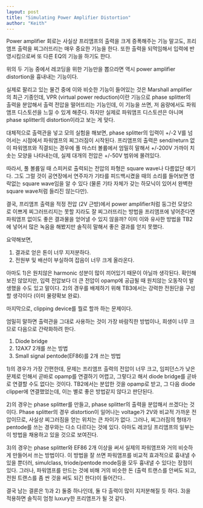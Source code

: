 ```yaml
---
layout: post
title: "Simulating Power Amplifier Distortion"
author: "Keith"
---
```


Power amplifier 회로는 사실상 프리앰프의 출력을 크게 증폭해주는 기능 말고도, 프리앰프 출력을 찌그러뜨리는 매우 중요한 기능을 한다. 또한 출력을 되먹임해서 입력에 반영시킴으로써 또 다른 EQ의 기능을 하기도 한다.

위의 두 기능 중에서 레코딩을 위한 기능만을 뽑으라면 역시 power amplifier distortion을 흉내내는 기능이다.

실제로 팔리고 있는 물건 중에 이와 비슷한 기능이 들어있는 것은 Marshall amplifier의 최근 기종인데, VPR (virtual power reduction)이란 기능으로 phase splitter의 출력을 분압해서 출력 전압을 떨어뜨리는 기능인데, 이 기능을 쓰면, 저 음량에서도 파워앰프 디스토션을 느낄 수 있게 해준다. 하지만 실제로 파워앰프 디스토션은 아니며 phase splitter의 distortion이라고 보는 게 맞다.

대체적으로 출력관을 넣고 모의 실험을 해보면, phase splitter의 입력이 +/-2 V를 넘어서는 시점에서 파워앰프의 찌그러짐이 시작된다. 프리앰프의 출력은 send/return 없이 파워앰프와 직결되는 경우에 풀 마스터 볼륨에서 엄밀히 말해서 +/-200V 가까이 치솟는 모양을 나타내는데, 실제 대개의 전압은 +/-50V 범위에 몰려있다. 

따라서, 풀 볼륨일 때 스피커로 출력되는 전압의 파형은 square wave나 다름없단 얘기다. 그도 그럴 것이 공연장에서 연주자가 기타를 피드백시켰을 때의 소리를 들어보면 영락없는 square wave임을 알 수 있다 (물론 기타 자체가 갖는 하모닉이 있어서 완벽한 square wave처럼 들리진 않는다만).

결국, 프리앰프 출력을 적정 전압 (2V 근방)에서 power amplifier처럼 둥그런 모양으로 이쁘게 찌그러뜨리지는 못할 지라도 잘 찌그러뜨리는 방법을 프리앰프에 넣어준다면 파워앰프 없이도 좋은 결과물을 얻어낼 수 있지 않을까? 이미 이와 유사한 방법을 TB2에 넣어서 많은 녹음을 해봤지만 솔직히 말해서 좋은 결과를 얻지 못했다.

요약해보면,

1) 결과로 얻은 톤이 너무 지저분하다.
2) 전원부 및 배선이 부실하여 잡음이 너무 크게 올라온다.

아마도 1)은 원치않은 harmonic 성분이 많이 끼어있기 때문이 아닐까 생각된다. 확인해보진 않았지만, 입력 전압보다 더 큰 전압이 opamp에 공급될 때 원치않는 오동작이 발생했을 수도 있고 말이다. 
2)의 경우를 배제하기 위해 TB3에서는 강력한 전원단을 구성할 생각이다 (이미 물량확보 완료).

마지막으로, clipping device를 뭘로 할까 하는 문제이다.

엄밀히 말하면 출력관을 그대로 사용하는 것이 가장 바람직한 방법이나, 희생이 너무 크므로 다음으로 간략화하려 한다.

1) Diode bridge
2) 12AX7 2개를 쓰는 방법
3) Small signal pentode(EF86)를 2개 쓰는 방법

1)의 경우가 가장 간편한데, 문제는 프리앰프 출력의 전압이 너무 크고, 임피던스가 낮은 문제로 인해서 곧바로 opamp를 연결하기 어렵고, 그렇다고 해서 diode bridge를 곧바로 연결할 수도 없다는 것이다. TB2에서는 분압한 것을 opamp로 받고, 그 다음 diode clipper에 연결했었는데, 이는 별로 좋은 방법같지 않다고 판단된다. 

2)의 경우는 phase splitter를 만들고, phase splitter의 출력을 분압해서 쓰겠다는 것이다. Phase splitter의 경우 distortion이 일어나는 voltage가 2V와 비교적 가까운 전압이므로, 사실상 찌그러짐을 얻는 위치는 큰 차이가 없다. 그러나, 찌그러짐의 형태가 pentode를 쓰는 경우와는 다소 다르다는 것에 있다. 아마도 레코딩 프리앰프의 일부는 이 방법을 채용하고 있을 것으로 보여진다.

3)의 경우는 phase splitter와 EF86 2개 이상을 써서 실제의 파워앰프와 거의 비슷하게 만들어서 쓰는 방법이다. 이 방법을 잘 쓰면 파워앰프를 비교적 효과적으로 흉내낼 수 있을 뿐더러, simulclass, triode/pentode mode등을 모두 흉내낼 수 있다는 장점이 있다. 그러나, 파워앰프를 만드는 것에 비해 거의 비슷한 돈 (출력 트랜스를 안써도 되고, 전원 트랜스를 좀 싼 것을 써도 되긴 한다)이 들어간다..

결국 남는 결론은 1)과 2) 둘중 하나인데, 둘 다 출력이 많이 지저분해질 듯 하다. 3)을 적용하면 솔직히 엄청 luxury한 프리앰프가 될 것 같다.










